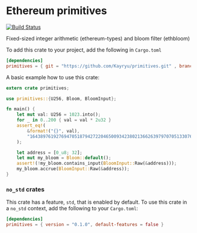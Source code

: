 # Ethereum primitives

[![Build Status](https://travis-ci.org/paritytech/primitives.svg?branch=master)](https://travis-ci.org/paritytech/primitives)

Fixed-sized integer arithmetic (ethereum-types) and bloom filter (ethbloom)

To add this crate to your project, add the following in `Cargo.toml`

```toml
[dependencies]
primitives = { git = "https://github.com/Kayryu/primitives.git" , branch="develop" }
```

A basic example how to use this crate:

```rust
extern crate primitives;

use primitives::{U256, Bloom, BloomInput};

fn main() {
	let mut val: U256 = 1023.into();
	for _ in 0..200 { val = val * 2u32 }
	assert_eq!(
		&format!("{}", val),
		"1643897619276947051879427220465009342380213662639797070513307648"
	);

	let address = [0_u8; 32];
	let mut my_bloom = Bloom::default();
	assert!(!my_bloom.contains_input(BloomInput::Raw(&address)));
	my_bloom.accrue(BloomInput::Raw(&address));
}

```

### `no_std` crates

This crate has a feature, `std`, that is enabled by default. To use this crate
in a `no_std` context, add the following to your `Cargo.toml`:

```toml
[dependencies]
primitives = { version = "0.1.0", default-features = false }
```
